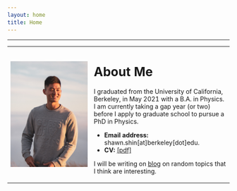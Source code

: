 ```yaml
---
layout: home
title: Home
---
```


------------
<table width="100%" cellspacing="5" cellpadding="5">
<tbody><tr>
<td width = "37.5%">
<img style="display: block; margin: auto;" alt="photo" src="tam1.jpg">
</td>
<td>
  <h1>About Me</h1>
<p>
I graduated from the University of California, Berkeley, in May 2021 with a B.A. in Physics.
I am currently taking a gap year (or two) before I apply to graduate school to pursue a PhD in Physics.

</p>
<ul>
<li><b>Email address:</b> shawn.shin[at]berkeley[dot]edu.</li>
<li><b>CV: </b><a href="Shawn_Shin_CV.pdf">[pdf]</a></li>
</ul>
<p>
I will be writing on <a href="/blog/">blog</a> on random topics that I think are interesting.
</p>
</td>
</tr>
</tbody></table>
